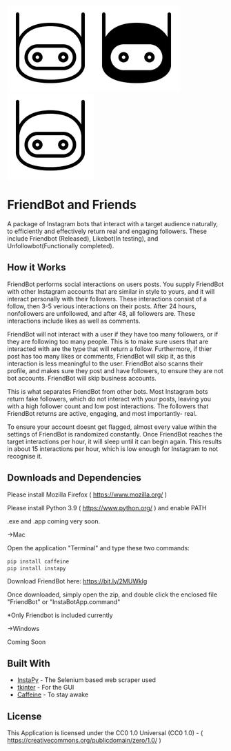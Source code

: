 ![alt text](https://github.com/antonsking/FriendBot-and-Friends/blob/main/FriendBot/icn/icn.png?raw=true)![alt text](https://github.com/antonsking/FriendBot-and-Friends/blob/main/FriendBot/icn/bicn.png?raw=true)![alt text](https://github.com/antonsking/FriendBot-and-Friends/blob/main/FriendBot/icn/icn.png?raw=true)
# FriendBot and Friends

A package of Instagram bots that interact with a target audience naturally, to efficiently and effectively return real and engaging followers. These include Friendbot (Released), Likebot(In testing), and Unfollowbot(Functionally completed).


## How it Works

FriendBot performs social interactions on users posts. You supply FriendBot with other Instagram accounts that are similar in style to yours, and it will interact personally with their followers. These interactions consist of a follow, then 3-5 verious interactions on their posts. After 24 hours, nonfollowers are unfollowed, and after 48, all followers are. These interactions include likes as well as comments. 

FriendBot will not interact with a user if they have too many followers, or if they are following too many people. This is to make sure users that are interacted with are the type that will return a follow. Furthermore, if thier post has too many likes or comments, FriendBot will skip it, as this interaction is less meaningful to the user. FriendBot also scanns their profile, and makes sure they post and have followers, to ensure they are not bot accounts. FriendBot will skip business accounts. 

This is what separates FriendBot from other bots. Most Instagram bots return fake followers, which do not interact with your posts, leaving you with a high follower count and low post interactions. The followers that FriendBot returns are active, engaging, and most importantly- real. 

To ensure your account doesnt get flagged, almost every value within the settings of FriendBot is randomized constantly. Once FriendBot reaches the target interactions per hour, it will sleep until it can begin again. This results in about 15 interactions per hour, which is low enough for Instagram to not recognise it. 


## Downloads and Dependencies

Please install Mozilla Firefox ( https://www.mozilla.org/ )

Please install Python 3.9 ( https://www.python.org/ ) and enable PATH

.exe and .app coming very soon.

->Mac

  Open the application "Terminal" and type these two commands:
  
```
pip install caffeine
pip install instapy
```

  Download FriendBot here: https://bit.ly/2MUWklg 
  
  Once downloaded, simply open the zip, and double click the enclosed file "FriendBot" or "InstaBotApp.command"
  
  *Only Friendbot is included currently
    
->Windows

  Coming Soon


## Built With

* [InstaPy](https://instapy.org/) - The Selenium based web scraper used
* [tkinter](https://docs.python.org/3/library/tkinter.html) - For the GUI
* [Caffeine](https://pypi.org/project/caffeine/) - To stay awake


## License

This Application is licensed under the CC0 1.0 Universal (CC0 1.0) -  ( https://creativecommons.org/publicdomain/zero/1.0/ )
